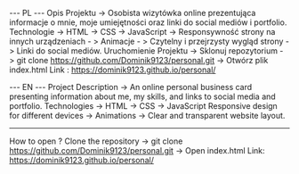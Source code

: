 --- PL --- 
Opis Projektu -> Osobista wizytówka online prezentująca informacje o mnie, moje umiejętności oraz linki do social mediów i portfolio.
Technologie -> HTML -> CSS -> JavaScript
-> Responsywność strony na innych urządzeniach - > Animacje - > Czytelny i przejrzysty wygląd strony -> Linki do social mediów.
Uruchomienie Projektu ->
Sklonuj repozytorium - > git clone https://github.com/Dominik9123/personal.git -> Otwórz plik index.html 
Link : https://dominik9123.github.io/personal/

--- EN --- 
Project Description -> An online personal business card presenting information about me, my skills, and links to social media and portfolio.
Technologies -> HTML -> CSS -> JavaScript
Responsive design for different devices -> Animations -> Clear and transparent website layout.
- - - 
How to open ? 
Clone the repository -> git clone https://github.com/Dominik9123/personal.git -> Open index.html
Link: https://dominik9123.github.io/personal/
